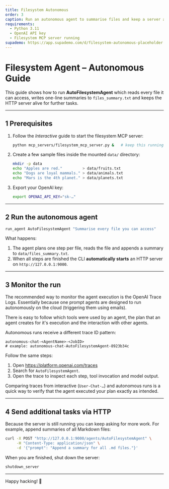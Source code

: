 ```yaml
---
title: Filesystem Autonomous
order: 3
caption: Run an autonomous agent to summarise files and keep a server alive.
requirements:
  - Python 3.11
  - OpenAI API key
  - Filesystem MCP server running
supademo: https://app.supademo.com/d/filesystem-autonomous-placeholder
---
```

# Filesystem Agent – Autonomous Guide

This guide shows how to run **AutoFilesystemAgent** which reads every file it
can access, writes one-line summaries to `files_summary.txt` and keeps the HTTP
server alive for further tasks.

---

## 1  Prerequisites

1. Follow the *Interactive* guide to start the filesystem MCP server:
   ```bash
   python mcp_servers/filesystem_mcp_server.py &   # keep this running
   ```
2. Create a few sample files inside the mounted `data/` directory:
   ```bash
   mkdir -p data
   echo "Apples are red."         > data/fruits.txt
   echo "Dogs are loyal mammals." > data/animals.txt
   echo "Mars is the 4th planet." > data/planets.txt
   ```
3. Export your OpenAI key:
   ```bash
   export OPENAI_API_KEY="sk-…"
   ```

---

## 2  Run the autonomous agent

```bash
run_agent AutoFilesystemAgent "Summarise every file you can access"
```

What happens:

1. The agent plans one step per file, reads the file and appends a summary to
   `data/files_summary.txt`.
2. When all steps are finished the CLI **automatically starts** an HTTP server
   on `http://127.0.0.1:9000`.

---

## 3  Monitor the run

The recommended way to monitor the agent execution is the OpenAI Trace Logs. Essentially because one prompt agents are designed to run autonomously on the cloud (triggering them using emails).  

There is easy to follow which tools were used by an agent, the plan that an agent creates for it's execution and the interaction with other agents.  
 
Autonomous runs receive a different trace ID pattern:

```
autonomous-chat-<AgentName>-<JobID>
# example: autonomous-chat-AutoFilesystemAgent-8923b34c
```

Follow the same steps:
1. Open https://platform.openai.com/traces
2. Search for `AutoFilesystemAgent`.
3. Open the trace to inspect each step, tool invocation and model output.

Comparing traces from interactive (`User-Chat-…`) and autonomous runs is a
quick way to verify that the agent executed your plan exactly as intended.


---

## 4  Send additional tasks via HTTP

Because the server is still running you can keep asking for more work.  For
example, append summaries of all Markdown files:

```bash
curl -X POST "http://127.0.0.1:9000/agents/AutoFilesystemAgent" \
     -H "Content-Type: application/json" \
     -d '{"prompt": "Append a summary for all .md files."}'
```

When you are finished, shut down the server:

```bash
shutdown_server
```

---

Happy hacking! 🎉 